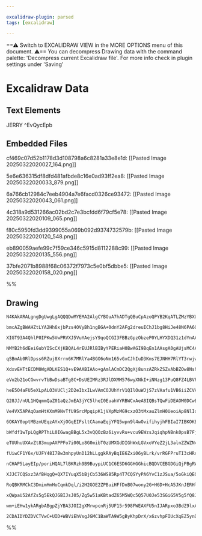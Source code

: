 ```yaml
---

excalidraw-plugin: parsed
tags: [excalidraw]

---
```

==⚠  Switch to EXCALIDRAW VIEW in the MORE OPTIONS menu of this document. ⚠== You can decompress Drawing data with the command palette: 'Decompress current Excalidraw file'. For more info check in plugin settings under 'Saving'


# Excalidraw Data

## Text Elements
JERRY ^EvQycEpb

## Embedded Files
cf469c07d52b1178d3d108798a6c8281a33e8e1d: [[Pasted Image 20250322020027_164.png]]

5e6e636315df8dfd481afbde8c16e0ad93ff2ea8: [[Pasted Image 20250322020033_879.png]]

6a766cb12984c7eeb4904a7e6facd0326ce93472: [[Pasted Image 20250322020043_061.png]]

4c318a9d531266ac02bd2c7e3bcfdd6f79cf5e78: [[Pasted Image 20250322020109_065.png]]

f80c5950fd3dd9399055a069b092d9374732579b: [[Pasted Image 20250322020120_548.png]]

eb890059aefe99c7f59ce346c5915d8112288c99: [[Pasted Image 20250322020135_556.png]]

37bfe2071b8988f68c06372f7973c5e0bf5dbbe5: [[Pasted Image 20250322020158_020.png]]

%%
## Drawing
```compressed-json
N4KAkARALgngDgUwgLgAQQQDwMYEMA2AlgCYBOuA7hADTgQBuCpAzoQPYB2KqATLZMzYBXUtiRoIACyhQ4zZAHoFAc0JRJQgEYA6bGwC2CgF7N6hbEcK4OCtptbErHALRY8RMpWdx8Q1TdIEfARcZgRmBShcZQUebQBObR4aOiCEfQQOKGZuAG1wMFAwYogSbggARwQAZQAVAC0eRAAzfQB9AEEAcQAGACVmgCsAYUGADnwU4shYRHLCfWikfhLM

bmcAZgBWAHZtLYA2Hh6xjbPzs4OVyBh1ngBGA+0dnY2AFg2dreuIChJ1bg8HiJe48N6PA6QqGQnY/SQIQjKaTcN7xeI/azKYLcHo/ZhQUhsADWCGGbHwbFI5QJ1mYcFwgSyUxKmlw2CJykJQg4xDJFKpEhpHDpDMyUGZkGahHw+GqsGxEkEHglEHxhJJAHV/pJAXiCcSavLxOglWUflykRxwjk0Pcfmx6dg1LdbT1cQVIJzhHAAJLEG2oXIAXR+z

XIGT93A4QhlP0IPKw5VwPRVXJ5VuYAejsY9qoQCGI3FBBzGpzObzeP0YLHYXDQ31z1dYnAAcpwxEWDqitqiwWM48wACJpKAF7jNAhhH6aYQ8gCiwQyWQDwZ+QjgxFwo8Ltp2bx4uy7YJhPyIHCJUZj+FPbHZY7QE/wU9z+K3QgDEEQPPjyhVUuCkYSNgzRvAc8TYD0OzEFsPCaPc9w7GMxAbMQ9wnDs8RjLgBzYGMPBjPcuBnAgYwIPchZ4u4xr5

NMYB2h6dEeiGubYIScCXjKBQAL4rEUJRlBIByYPERiaH0BwAGI9BqEn1AAsgA0gAUjsMC4AAGhJfQqrMxqlIsyjLLmaxoM48FxG8Yzgu8CHxFsaH7j8LqoM4Dz3M8rwfF8Px/MQAJoGccTxCWPAlts8Q9McVlwgiSLimgqLormmIKqg7rTKq+oknylLUuQwr0oy4rTmyHJpry5K5YK+UikVf7SrKRrlKaFEvllCBan5OpoHwbXqoaMCpaq5JmrmF

qSBmAb0RlDpss6RZuj8Xrrn6K7MRlYa4BGO6oNm165vGxCJhIuD3Kms7EJNHH7RlYT3rwjwnF2XZVkwzZ1g9r01q27bGghlmQj2JwDsOwTbuOk4INOF0LukYprWuG5bvd/0HjsXbvJZ6UlGeF5oHtN53jtj7PrdURQO+5Rfo4HC/qG0oIIB6BbAgBysxsBwbPcWzEM0SHNMQlmEc0mhHWM2CPAgPS4MQ8QbM0zQ8CEYwqswVF5Ax03TPcTE/KxDr

XdxvEHTtECDM0WgADLKES1Q+vE9AABIAAo+gAmlACmDC2QgXj8unzAZRkZSZvAbBZOw8Nsh7xFHkGwrmzmuZBHnvJ8DYZb5/moBz7k9FsMGlqB3MbFZGclPCiLIglaIYrTqXYwI7U5QK6BCrVYoqqy7LLTyLd5bShWd/TMpyoNektar7WddnvVk/1Y9DZP5rCJa1pFvajrza6jcQMtvr+nk60lJt23XXGCahxAuDJCv3KXev+NXni+Y7dzYwF6Cp

eVo2b21oCGwvrvTbBwDsaBTg8C+DsUEIMRz3RJlDXMM576wyXNkI+iNNzg13PuQ8FZ4LBVPPGPGu1n65gpETCGT5EFkzfB+amP56oAVNgcXA6McJwWBFZbAOx8yaFRD0N4bDWYTmwMQHo4ccIIDlm8SOqt1ZoBotra4jFpjH0gPrdiT9OLFB4gUPikABLoDeBqYYbwjC1HuG7OAmgDiOx4HJNgjsJJtDYMoR2Ol4B6QWEsFUocDigiSAeYEXZ9wl

heE5O4aFU5eXLpALO3VUClj2D2eIbxILwVAmCOJUhYrV1QIlOuWJjS7zVAafu1VB6iiZCVHu5UKltxqkPGpuZ/yNXHs1EarV54GhnokueJQykkkXhPLp50/ATUfqgLWkBZpOlgAtXe+9VoYNaeGRmO0CYHUvkmDY4z0xTK2bdV+gJ4JbAkRsSKP8MpNn/gFGZDA/4/VAX9LYlz4iRx6IQg6Q44HE0htDFBi54arIyuuLBKM9xoy7Oc0ESUMq43Pu

Q28JJ/nUL1HQqmmQaZ01aQzJmEA3jYC5lheI0EuahVYRBWCxAeA8IQBsTQwFiDEAOM0DCwEWaIXkQQaimsVE6zUXrNihtdHGwykYiAHQACqRhQQdDpYOAA8gpOAbA/hEhgEpYYRgOieLmBIHxhk/FFkwokWRBweicwPD0BCjxImmXuGibQH83QPHDp8K1Az4nam4BzPYoU3Ry1LAXRCgiYpV3iqgSEcQ0KQMEaBD5e4ckpRKXqfqDToBNOqcVJBp

Ve4VX5APAqOamHtKXmM9NvTfU9SrcMpqipK1jVXpMzMG9cxzO3tMxauZlmH0UeoiAp8NlIolTsk6bx9kPzbdom6gyTm2jGJBA4rx8K71uZwBaVxf7fQ4CAsB0yNiYSXfg7dErflg3gQCpBMNgXLlBSUcFyM35QsPLsF46SiHnlHTjFFV70VtUxRIBhtMmEjokHzHo2Ath2R6ALFCssj0RQLsmMCmgvk8EQ3uVdux4iaB5alJRxQZmqOKIOzRoqwB

6OKAY0optMBzmUEqzAYxXjOGqEIFsltCAamaEqjYFQ5wpn9l4wOvifihyjhFBIaI7IBKOKBQBid1hOqeOco9pZSyQJ2Las9JQEl+pXUkS1XzS4f12CeiNcVuAxu0HGnTFYwIfpTfXNNfVymVVblmqpdVallQupm9uzTc0bQaiMzpyo60dRrbwKL4XG2RebRMq6tpN5zQWTvJaXID4IzWVtcDpCcxjqOlfbCU6UuFbnQIBdvATgEQ5l2ddTyPoOSA

bWfdf1wTpLQgRPThiL0IGwagBBgL5x3vQQOzBz6iyvvRu+vcu9EWzsJqiqhpNBnk0psB7FjCR4FYwJoMYEV87xFwAgZo0jwI7GaDBsQ7wcIwe5sQAioJ8LizRARvltESOCrI8Kg2s6jb6JNuUIkAA1KAmAeCYDeH0eoSqlVKWaHOIkRJ9BiQoEpfV3ig4mp6ohPY3NzlHDm18e1ynHVpJde8yOMbLlR29b8GLHwxhBKOOcisgjQqQKs/k2z9mE1O

eTUUhuUXAvZt83mupAXPPFo7i00Lo8G0mibT0zUMXGdDIGhWxLGVxoVYeZ2jL3alnZZWZNvLZ9lvbJK0mHY5XDlkOOSjM4cnoElja5utAiFPd7t+kWU4FZXeM8IANobI2b1Arhvei3YKkZDdRm+l4C2v0kKOb+yhD5r20IpvQnboG9sEs+JoC7xxoGHePc0EsEFOaR3ZR8jY0GpYl55poTQCAtifY1t9gVusWIisB2K4HErTZznoAARRgNgOcNjs

fUiwCF1Y6x/UJFY48I7Bw3mhpyUnD12hLLggkRAyBqIE6Zxi06yBLrk/vrRGFPruTI3cHRs8D+HqgSXIIQ/1NOIxey4kAAMRSxcxcxdz5r1L/6NI+bDx4pK4dIJajRq7RZdS6jub1rwEq664lD65TKG5bzG5oSm7ejm6BiDrDpMzp6GLjroC4Aqx3wHIzqVYvwowrqeqXBNa7p+rHC+4dYza6YPBgQP6h6gyDb/rraQDIJjbR4TZMG5hPoJ6zaxw

nCHAP5LayEIp/poriHQAL7lBKRzh9B9BuypiUC1C6ESD6GGHGGhicBQDVCEBGDGiQjPBgRWRHBLqsZ342FZASRbTSjORn4lCjiYBQAdBEDKAfQQBiBZBMAqjVhQDmAEBhGIiRFQAGx6y2G4DxhMAUFO4lCUiIjxgEBmEhF6EGFGEqi4BCBpF9DhAOHGgR4IrZGOx5JRruTcxA40Yg4SASTOyEB9ASRzhpFz6Ci6ESbL5vJ2ZpJHaRRWSk5KYZS76

XJJC7CQSxz3AfBHqgQ+QX7IYuqX5bBjCb536WS85Rp4T7CQSYyPA6YvC1zJSua/5oGkiQEQAAH3BkSfFgHS73zi7QEK4nxhbK7DRYFNz9R9KoFIHxaYGIHYEtoG5pbzLOSEFZbEH9qkGhjrK5FFb8TUHXzxAO6MGUF5gsHcyWocynE7rvSnKBGQAbp+4vLcCYScyWob6wKXo7QEhCA0Isi3rSFZh5GQDyGQq4IYSghHFgip4/qQAUKrZZ4AYZTBF

RoQBKRMCkC3DmimHmHoCqmkDql/i2H2GOE2ZPBuiHFfDnB07wony2G+H6D+HcA5JKnJERHlDBDNCL50lMAJHuAumpHpEsSZHZGkDYlVYQAFH+DFHakqlqkanJTVFsC1GsDGnynaFngIAtFP62grHcTgDrTXxwBwByjIzcB8TQDwgZDlCbikB+wFAMCEAIAUAABC4BMuRagBCsnZzQzIURIgRUPoo4+gcoGarxQBEi9woBKwvZepYoA56QLZPxfcr

xQWpaU52AfZs5g5EkQJGBIJsJ05/Zg5w51aKBtadZ65M5WQc5Q57U0Je53SGiG5V5g5fQ8JuBa5T5UA15Sq+ByJPaJQF5h56QEktpfh+AARH5l5X5W5hp9RhmkFQF+gJRoR4RkR0Ro4VICFm56QxZpAoRep6q8IMsP6B52F+gc4PIHQBFFARFpsDIhIVAWFz56QVFDFtQomEg5UPZashIMo6kC0Bc2gkEH8rGRxK6ME5cqo+sMoxhi69wrOZwGxX

wm+iEHw1ykARgbABgpZjYBA3JOI2gXMrwpcnRj5UF15r598FWEAXFU5nIJARpxo3BdZ9lxAcoCAWiqAklrljiR0FFuAmgwQWhPJe8pAJADStGTZ5IpspAygrIAAFA8LCA9MlUldQGlPsAAJQqi1HKAxgMjlCxUJVxzpUlVhy4gZVbDZWmWkVZDHkkg/kJGcACk4lDrrK1EJhhWgZoC0aZABVBXcBck8kaJECeVDU/AcD5aDWkDcn2jVHpnTXck1V

2CDAIDYDZDVCTVwC+UID+WBViEhVsgJGMC1BaWTA9W5gByKhpDrX/x6zvhpFIUcXqEZ5ynDbZ44yhChG3UnVnWUZcTgDUZDoMwBjAAA1cRAA
```
%%